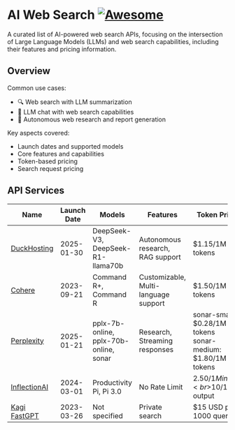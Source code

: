 # AI Web Search [![Awesome](https://awesome.re/badge-flat2.svg)](https://github.com/topics/awesome)

A curated list of AI-powered web search APIs, focusing on the intersection of Large Language Models (LLMs) and web search capabilities, including their features and pricing information.

## Overview

Common use cases:
- 🔍 Web search with LLM summarization
- 💬 LLM chat with web search capabilities
- 🤖 Autonomous web research and report generation

Key aspects covered:
- Launch dates and supported models
- Core features and capabilities
- Token-based pricing
- Search request pricing

## API Services

| Name | Launch Date | Models | Features | Token Price | Search Price |
|------|-------------|---------|----------|-------------|--------------|
| [DuckHosting](https://www.duckhosting.lol/) | 2025-01-30 | DeepSeek-V3, DeepSeek-R1-llama70b | Autonomous research, RAG support | $1.15/1M tokens | Included |
| [Cohere](https://cohere.com/) | 2023-09-21 | Command R+, Command R | Customizable, Multi-language support | $1.50/1M tokens | $1/1K requests |
| [Perplexity](https://sonar.perplexity.ai/) | 2025-01-21 | pplx-7b-online, pplx-70b-online, sonar | Research, Streaming responses | sonar-small: $0.28/1M tokens<br>sonar-medium: $1.80/1M tokens | $5/1K requests |
| [InflectionAI](https://developers.inflection.ai/) | 2024-03-01 | Productivity Pi, Pi 3.0 | No Rate Limit | $2.50/1M input<br>$10/1M output | Included |
| [Kagi FastGPT](https://help.kagi.com/kagi/api/search.html) | 2023-03-26 | Not specified | Private search | $15 USD per 1000 queries | Included |

